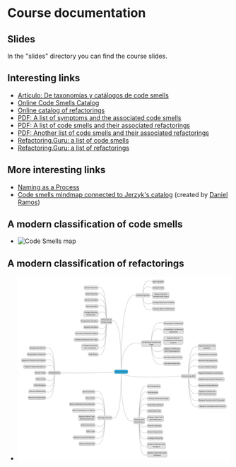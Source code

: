 # Course documentation

## Slides
In the "slides" directory you can find the course slides.

## Interesting links
* [Artículo: De taxonomías y catálogos de code smells](https://codesai.com/posts/2022/09/code-smells-taxonomies-and-catalogs)
* [Online Code Smells Catalog](https://luzkan.github.io/smells/)
* [Online catalog of refactorings](https://refactoring.com/catalog/)
* [PDF: A list of symptoms and the associated code smells](./smells-and-their-solutions/wake_symptoms_and_smells.pdf)
* [PDF: A list of code smells and their associated refactorings](./smells-and-their-solutions/wake_smells_to_refactorings.pdf)
* [PDF: Another list of code smells and their associated refactorings](./smells-and-their-solutions/wake_smells_to_refactorings.pdf)
* [Refactoring.Guru: a list of code smells](https://refactoring.guru/refactoring/smells)
* [Refactoring.Guru: a list of refactorings](https://refactoring.guru/refactoring/techniques)

## More interesting links
* [Naming as a Process](https://www.digdeeproots.com/articles/on/naming-process/)
* [Code smells mindmap connected to Jerzyk's catalog](https://www.mindmeister.com/app/map/3025490820?t=nCw69SqYKL) (created by [Daniel Ramos](https://twitter.com/DanielRamosAcos))

## A modern classification of code smells
* ![Code Smells map](https://codesai.com/assets/code_smells_wake_map.png)

## A modern classification of refactorings
* ![refactorings map](./images/refactoring_edicion_2.jpeg)
